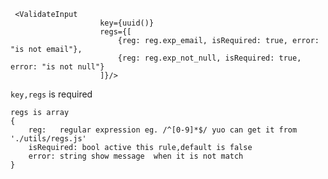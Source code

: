 ~~~
 <ValidateInput
                    key={uuid()}
                    regs={[
                        {reg: reg.exp_email, isRequired: true, error: "is not email"},
                        {reg: reg.exp_not_null, isRequired: true, error: "is not null"}
                    ]}/>
~~~

```key,regs```  is required
```
regs is array
{
    reg:   regular expression eg. /^[0-9]*$/ yuo can get it from './utils/regs.js'
    isRequired: bool active this rule,default is false
    error: string show message  when it is not match
}

```

